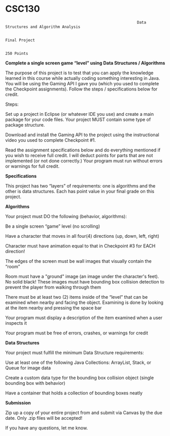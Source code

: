 #                                                                           CSC130

                                                              Data Structures and Algorithm Analysis

                                                                        Final Project

                                                                         250 Points

**Complete a single screen game “level” using Data Structures / Algorithms**

The purpose of this project is to test that you can apply the knowledge learned in this course while actually coding something interesting in Java. You will be using the Gaming API I gave you (which you used to complete the Checkpoint assignments). Follow the steps / specifications below for credit.

Steps:

Set up a project in Eclipse (or whatever IDE you use) and create a main package for your code files. Your project MUST contain some type of package structure.

Download and install the Gaming API to the project using the instructional video you used to complete Checkpoint #1.

Read the assignment specifications below and do everything mentioned if you wish to receive full credit. I will deduct points for parts that are not implemented (or not done correctly.) Your program must run without errors or warnings for full credit.

**Specifications**

This project has two “layers” of requirements: one is algorithms and the other is data structures. Each has point value in your final grade on this project.

**Algorithms**

Your project must DO the following (behavior, algorithms):

Be a single screen “game” level (no scrolling)

Have a character that moves in all four(4) directions (up, down, left, right)

Character must have animation equal to that in Checkpoint #3 for EACH direction!

The edges of the screen must be wall images that visually contain the “room”

Room must have a "ground" image (an image under the character's feet). No solid black!
These images must have bounding box collision detection to prevent the player from walking through them

There must be at least two (2) items inside of the “level” that can be examined when nearby and facing the object. Examining is done by looking at the item nearby and pressing the space bar

Your program must display a description of the item examined when a user inspects it

Your program must be free of errors, crashes, or warnings for credit

**Data Structures**

Your project must fulfill the minimum Data Structure requirements:

Use at least one of the following Java Collections: ArrayList, Stack, or Queue for image data

Create a custom data type for the bounding box collision object (single bounding box with behavior)

Have a container that holds a collection of bounding boxes neatly

**Submission**

Zip up a copy of your entire project from and submit via Canvas by the due date. Only .zip files will be accepted!

If you have any questions, let me know.
